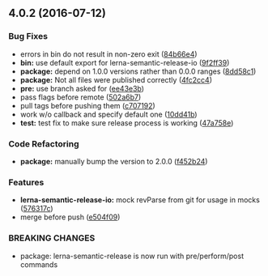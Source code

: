 <a name="4.0.2"></a>
## 4.0.2 (2016-07-12)


### Bug Fixes

* errors in bin do not result in non-zero exit ([84b66e4](https://github.com/atlassian/lerna-semantic-release/commit/84b66e4))
* **bin:** use default export for lerna-semantic-release-io ([9f2ff39](https://github.com/atlassian/lerna-semantic-release/commit/9f2ff39))
* **package:** depend on 1.0.0 versions rather than 0.0.0 ranges ([8dd58c1](https://github.com/atlassian/lerna-semantic-release/commit/8dd58c1))
* **package:** Not all files were published correctly ([4fc2cc4](https://github.com/atlassian/lerna-semantic-release/commit/4fc2cc4))
* **pre:** use branch asked for ([ee43e3b](https://github.com/atlassian/lerna-semantic-release/commit/ee43e3b))
* pass flags before remote ([502a6b7](https://github.com/atlassian/lerna-semantic-release/commit/502a6b7))
* pull tags before pushing them ([c707192](https://github.com/atlassian/lerna-semantic-release/commit/c707192))
* work w/o callback and specify default one ([10dd41b](https://github.com/atlassian/lerna-semantic-release/commit/10dd41b))
* **test:** test fix to make sure release process is working ([47a758e](https://github.com/atlassian/lerna-semantic-release/commit/47a758e))


### Code Refactoring

* **package:** manually bump the version to 2.0.0 ([f452b24](https://github.com/atlassian/lerna-semantic-release/commit/f452b24))


### Features

* **lerna-semantic-release-io:** mock revParse from git for usage in mocks ([576317c](https://github.com/atlassian/lerna-semantic-release/commit/576317c))
* merge before push ([e504f09](https://github.com/atlassian/lerna-semantic-release/commit/e504f09))


### BREAKING CHANGES

* package: lerna-semantic-release is now run with pre/perform/post commands
